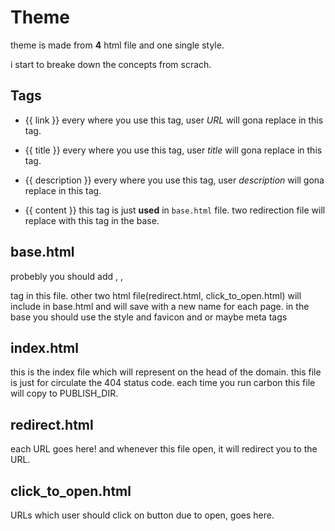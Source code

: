 # Theme

theme is made from **4** html file and one single style.

i start to breake down the concepts from scrach.

## Tags

- {{ link }}
  every where you use this tag, user *URL* will gona replace in this tag.

- {{ title }}
  every where you use this tag, user *title* will gona replace in this tag.
  
- {{ description }}
  every where you use this tag, user *description* will gona replace in this tag.
  
- {{ content }}
  this tag is just **used** in `base.html` file.
  two redirection file will replace with this tag in the base.


## base.html

probebly you should add <html>, <head>, <footer> tag in this file.
other two html file(redirect.html, click_to_open.html) will include in base.html and
will save with a new name for each page.
in the base you should use the style and favicon and or maybe meta tags


## index.html

this is the index file which will represent on the head of the domain.
this file is just for circulate the 404 status code.
each time you run carbon this file will copy to PUBLISH_DIR.

## redirect.html

each URL goes here! and whenever this file open, it will redirect you to the URL.

## click_to_open.html

URLs which user should click on button due to open, goes here.